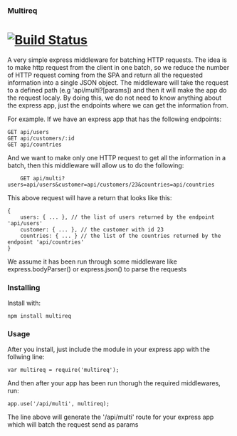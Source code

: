 ### Multireq
[![Build Status](https://travis-ci.org/isenbeqiri/multireq.svg?branch=master)](https://travis-ci.org/isenbeqiri/multireq)
=============


A very simple express middleware for batching HTTP requests. The idea is to make http request from the client in one batch, so we reduce the number of HTTP request coming from the SPA and return all the requested information into a single JSON object. The middleware will take the request to a defined path (e.g 'api/multi?[params]) and then it will make the app do the request localy. By doing this, we do not need to know anything about the express app, just the endpoints where we can get the information from. 

For example. If we have an express app that has the following endpoints:

    GET api/users
    GET api/customers/:id
    GET api/countries

And we want to make only one HTTP request to get all the information in a batch, then this middleware will allow us to do the following:

		GET api/multi?users=api/users&customer=api/customers/23&countries=api/countries

This above request will have a return that looks like this:

    {
    	users: { ... }, // the list of users returned by the endpoint 'api/users'
    	customer: { ... }, // the customer with id 23
    	countries: { ... } // the list of the countries returned by the endpoint 'api/countries'
    }

We assume it has been run through some middleware like express.bodyParser() or express.json() to parse the requests






### Installing

Install with:

    npm install multireq

### Usage

After you install, just include the module in your express app with the follwing line:

    var multireq = require('multireq');

And then after your app has been run thorugh the required middlewares, run:

    app.use('/api/multi', multireq);

The line above will generate the '/api/multi' route for your express app which will batch the request send as params



